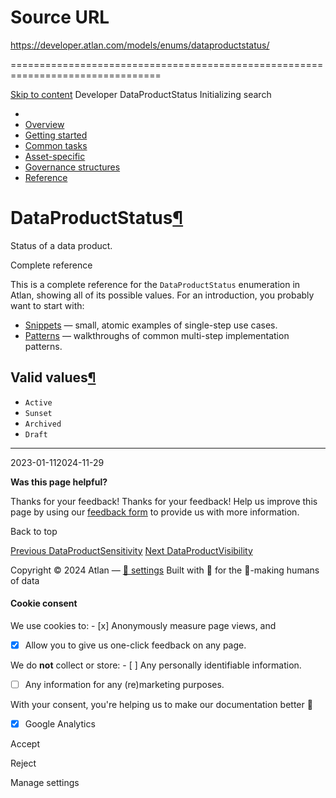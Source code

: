 # Source URL
https://developer.atlan.com/models/enums/dataproductstatus/

================================================================================

<!--
canonical: https://developer.atlan.com/models/enums/dataproductstatus/
meta-content-security-policy: object-src 'none'; base-uri 'self'; manifest-src 'self'; media-src 'self';
meta-description: Dear Developers
meta-generator: mkdocs-1.6.1, mkdocs-material-9.6.14
meta-og-description: Dear Developers
meta-og-image: https://developer.atlan.com/assets/images/social/models/enums/dataproductstatus.png
meta-og-image-height: 630
meta-og-image-type: image/png
meta-og-image-width: 1200
meta-og-title: DataProductStatus - Developer
meta-og-type: website
meta-og-url: https://developer.atlan.com/models/enums/dataproductstatus/
meta-twitter:card: summary_large_image
meta-twitter:description: Dear Developers
meta-twitter:image: https://developer.atlan.com/assets/images/social/models/enums/dataproductstatus.png
meta-twitter:title: DataProductStatus - Developer
meta-viewport: width=device-width,initial-scale=1
title: DataProductStatus - Developer
-->

[Skip to content](#dataproductstatus) Developer DataProductStatus Initializing search 

* 
* [Overview](../../..)
* [Getting started](../../../getting-started/)
* [Common tasks](../../../snippets/)
* [Asset\-specific](../../../patterns/)
* [Governance structures](../../../governance/)
* [Reference](../../../reference/)

DataProductStatus[¶](#dataproductstatus "Permanent link")
=========================================================

Status of a data product.

Complete reference

This is a complete reference for the `DataProductStatus` enumeration in Atlan, showing all of its possible values. For an introduction, you probably want to start with:

* [Snippets](../../../snippets/) — small, atomic examples of single\-step use cases.
* [Patterns](../../../patterns/) — walkthroughs of common multi\-step implementation patterns.

Valid values[¶](#valid-values "Permanent link")
-----------------------------------------------

* `Active`
* `Sunset`
* `Archived`
* `Draft`

---

2023\-01\-112024\-11\-29

**Was this page helpful?**

Thanks for your feedback! Thanks for your feedback! Help us improve this page by using our [feedback form](https://docs.google.com/forms/d/e/1FAIpQLScfoq7vqEn8S4QvN0ehPp0MRy6WYK5x-okJDqD69lHgoPPWtg/viewform?usp=pp_url&entry.1800719315=/models/enums/dataproductstatus/) to provide us with more information. 

Back to top

[Previous DataProductSensitivity](../dataproductsensitivity/) [Next DataProductVisibility](../dataproductvisibility/) 

Copyright © 2024 Atlan — [🍪 settings](#__consent) 
Built with 💙 for the 🤖\-making humans of data 

#### Cookie consent

We use cookies to: - [x] Anonymously measure page views, and
- [x] Allow you to give us one\-click feedback on any page.

 We do **not** collect or store: - [ ] Any personally identifiable information.
- [ ] Any information for any (re)marketing purposes.

 With your consent, you're helping us to make our documentation better 💙

- [x] Google Analytics

Accept

Reject

Manage settings

